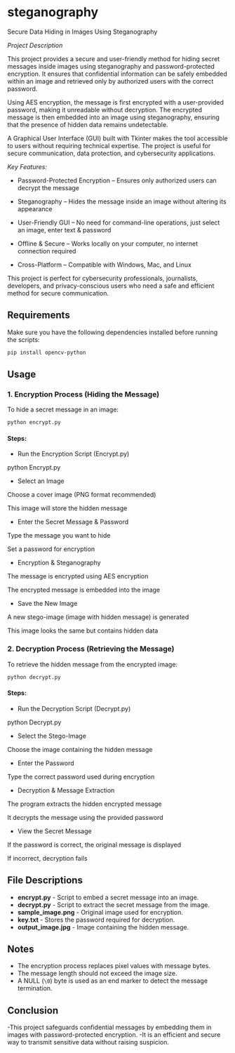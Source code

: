 # steganography

 Secure Data Hiding in Images Using Steganography


*Project Description*

This project provides a secure and user-friendly method for hiding secret messages inside images using steganography and password-protected encryption. It ensures that confidential information can be safely embedded within an image and retrieved only by authorized users with the correct password.

Using AES encryption, the message is first encrypted with a user-provided password, making it unreadable without decryption. The encrypted message is then embedded into an image using steganography, ensuring that the presence of hidden data remains undetectable.

A Graphical User Interface (GUI) built with Tkinter makes the tool accessible to users without requiring technical expertise. The project is useful for secure communication, data protection, and cybersecurity applications.

*Key Features:*

- Password-Protected Encryption – Ensures only authorized users can decrypt the message

- Steganography – Hides the message inside an image without altering its appearance

- User-Friendly GUI – No need for command-line operations, just select an image, enter text & password

- Offline & Secure – Works locally on your computer, no internet connection required

- Cross-Platform – Compatible with Windows, Mac, and Linux

This project is perfect for cybersecurity professionals, journalists, developers, and privacy-conscious users who need a safe and efficient method for secure communication. 

## Requirements

Make sure you have the following dependencies installed before running the scripts:

```sh
pip install opencv-python
```

## Usage

### 1. Encryption Process (Hiding the Message)

To hide a secret message in an image:

```sh
python encrypt.py
```

#### Steps:

- Run the Encryption Script (Encrypt.py)

python Encrypt.py

- Select an Image

Choose a cover image (PNG format recommended)

This image will store the hidden message

- Enter the Secret Message & Password

Type the message you want to hide

Set a password for encryption

- Encryption & Steganography

The message is encrypted using AES encryption

The encrypted message is embedded into the image

- Save the New Image

A new stego-image (image with hidden message) is generated

This image looks the same but contains hidden data


### 2.  Decryption Process (Retrieving the Message)

To retrieve the hidden message from the encrypted image:

```sh
python decrypt.py
```

#### Steps:

- Run the Decryption Script (Decrypt.py)

python Decrypt.py

- Select the Stego-Image

Choose the image containing the hidden message

- Enter the Password

Type the correct password used during encryption

- Decryption & Message Extraction

The program extracts the hidden encrypted message

It decrypts the message using the provided password

- View the Secret Message

If the password is correct, the original message is displayed

If incorrect, decryption fails

## File Descriptions

- **encrypt.py** - Script to embed a secret message into an image.
- **decrypt.py** - Script to extract the secret message from the image.
- **sample_image.png** - Original image used for encryption.
- **key.txt** - Stores the password required for decryption.
- **output_image.jpg** - Image containing the hidden message.



## Notes

- The encryption process replaces pixel values with message bytes.
- The message length should not exceed the image size.
- A NULL (`\0`) byte is used as an end marker to detect the message termination.


## Conclusion

-This project safeguards confidential messages by embedding them in images with password-protected encryption. 
-It is an efficient and secure way to transmit sensitive data without raising suspicion.

